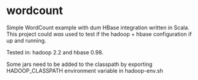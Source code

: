 wordcount
=========

Simple WordCount example with dum HBase integration written in Scala.
This project could *was* used to test if the 
hadoop + hbase configuration if up and running.

Tested in:
hadoop 2.2 and hbase 0.98.

Some jars need to be added to the classpath by exporting HADOOP_CLASSPATH environment 
variable in hadoop-env.sh
